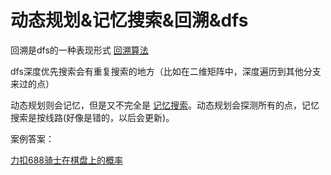 # 动态规划&记忆搜索&回溯&dfs

回溯是dfs的一种表现形式 [回溯算法](回溯算法.md)

dfs深度优先搜索会有重复搜索的地方（比如在二维矩阵中，深度遍历到其他分支来过的点）

动态规划则会记忆，但是又不完全是 [记忆搜索](记忆搜索.md)。动态规划会探测所有的点，记忆搜索是按线路(好像是错的，以后会更新)。

案例答案：

[力扣688骑士在棋盘上的概率](https://leetcode-cn.com/problems/knight-probability-in-chessboard/solution/tong-ge-lai-shua-ti-la-yi-ti-liang-jie-j-y92k/)